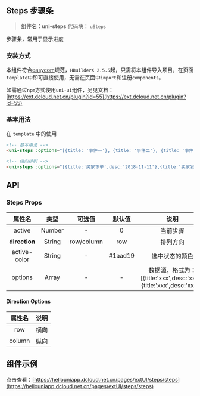 

## Steps 步骤条
> **组件名：uni-steps**
> 代码块： `uSteps`


步骤条，常用于显示进度

### 安装方式

本组件符合[easycom](https://uniapp.dcloud.io/collocation/pages?id=easycom)规范，`HBuilderX 2.5.5`起，只需将本组件导入项目，在页面`template`中即可直接使用，无需在页面中`import`和注册`components`。

如需通过`npm`方式使用`uni-ui`组件，另见文档：[https://ext.dcloud.net.cn/plugin?id=55](https://ext.dcloud.net.cn/plugin?id=55)

### 基本用法

在 ``template`` 中的使用

```html
<!-- 基本用法 -->
<uni-steps :options="[{title: '事件一'}, {title: '事件二'}, {title: '事件三'}, {title: '事件四'}]" :active="1"></uni-steps>

<!-- 纵向排列 -->
<uni-steps :options="[{title:'买家下单',desc:'2018-11-11'},{title:'卖家发货',desc:'2018-11-12'},{title:'买家签收',desc:'2018-11-13'},{title:'交易完成',desc:'2018-11-14'}]" direction="column" :active="2"></uni-steps>
```


## API

### Steps Props

|属性名					|类型		|	可选值				|默认值	|说明																|
|:-:						|:-:		|	:-:					|:-:		|:-:																|
|active					|Number	|	-						|0			|当前步骤															|
|**direction**	|String	|	row/column	|row		|排列方向|
|active-color		|String	|	-						|#1aad19|选中状态的颜色														|
|options				|Array	|	-						| - 		|数据源，格式为：[{title:'xxx',desc:'xxx'},{title:'xxx',desc:'xxx'}]|

#### Direction Options
| 属性名		| 说明		|
| :-:			| :-:		|
| row			| 横向		|
| column	| 纵向		|


## 组件示例

点击查看：[https://hellouniapp.dcloud.net.cn/pages/extUI/steps/steps](https://hellouniapp.dcloud.net.cn/pages/extUI/steps/steps)
